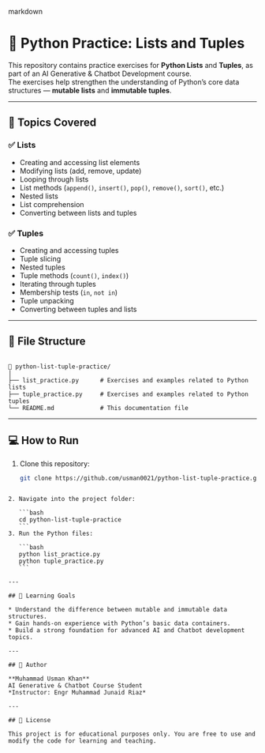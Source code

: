 markdown
# 🐍 Python Practice: Lists and Tuples

This repository contains practice exercises for **Python Lists** and **Tuples**, as part of an AI Generative & Chatbot Development course.  
The exercises help strengthen the understanding of Python’s core data structures — **mutable lists** and **immutable tuples**.

---

## 📘 Topics Covered

### ✅ Lists
- Creating and accessing list elements  
- Modifying lists (add, remove, update)  
- Looping through lists  
- List methods (`append()`, `insert()`, `pop()`, `remove()`, `sort()`, etc.)  
- Nested lists  
- List comprehension  
- Converting between lists and tuples  

### ✅ Tuples
- Creating and accessing tuples  
- Tuple slicing  
- Nested tuples  
- Tuple methods (`count()`, `index()`)  
- Iterating through tuples  
- Membership tests (`in`, `not in`)  
- Tuple unpacking  
- Converting between tuples and lists  

---

## 📂 File Structure

```

📁 python-list-tuple-practice/
│
├── list_practice.py      # Exercises and examples related to Python lists
├── tuple_practice.py     # Exercises and examples related to Python tuples
└── README.md             # This documentation file

````

---

## 💻 How to Run

1. Clone this repository:
   ```bash
   git clone https://github.com/usman0021/python-list-tuple-practice.git
````

2. Navigate into the project folder:

   ```bash
   cd python-list-tuple-practice
   ```
3. Run the Python files:

   ```bash
   python list_practice.py
   python tuple_practice.py
   ```

---

## 🧠 Learning Goals

* Understand the difference between mutable and immutable data structures.
* Gain hands-on experience with Python’s basic data containers.
* Build a strong foundation for advanced AI and Chatbot development topics.

---

## 🏅 Author

**Muhammad Usman Khan**
AI Generative & Chatbot Course Student
*Instructor: Engr Muhammad Junaid Riaz*

---

## 📜 License

This project is for educational purposes only. You are free to use and modify the code for learning and teaching.
